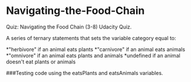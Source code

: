 # Navigating-the-Food-Chain
Quiz: Navigating the Food Chain (3-8) Udacity Quiz. 

A series of ternary statements that sets the variable category equal to:

*"herbivore" if an animal eats plants
*"carnivore" if an animal eats animals
*"omnivore" if an animal eats plants and animals
*undefined if an animal doesn't eat plants or animals

###Testing code using the eatsPlants and eatsAnimals variables.

